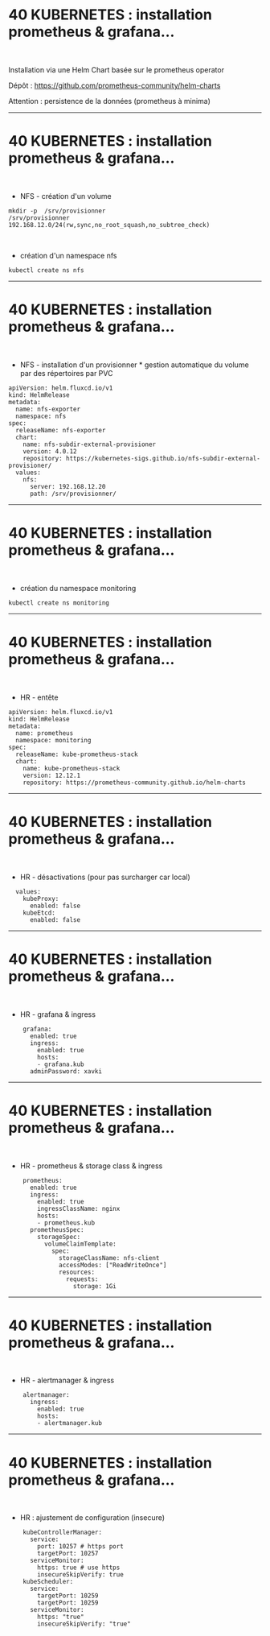 

# 40 KUBERNETES : installation prometheus & grafana...

<br>

Installation via une Helm Chart basée sur le prometheus operator

Dépôt : https://github.com/prometheus-community/helm-charts

Attention : persistence de la données (prometheus à minima)

--------------------------------------------------------------

# 40 KUBERNETES : installation prometheus & grafana...

<br>

* NFS - création d'un volume

```
mkdir -p  /srv/provisionner
/srv/provisionner 192.168.12.0/24(rw,sync,no_root_squash,no_subtree_check)
```

<br>

* création d'un namespace nfs

```
kubectl create ns nfs
```

--------------------------------------------------------------

# 40 KUBERNETES : installation prometheus & grafana...

<br>

* NFS - installation d'un provisionner
		* gestion automatique du volume par des répertoires par PVC

```
apiVersion: helm.fluxcd.io/v1
kind: HelmRelease
metadata:
  name: nfs-exporter
  namespace: nfs
spec:
  releaseName: nfs-exporter
  chart:
    name: nfs-subdir-external-provisioner
    version: 4.0.12
    repository: https://kubernetes-sigs.github.io/nfs-subdir-external-provisioner/
  values:
    nfs:
      server: 192.168.12.20
      path: /srv/provisionner/
```

--------------------------------------------------------------

# 40 KUBERNETES : installation prometheus & grafana...

<br>

* création du namespace monitoring

```
kubectl create ns monitoring
```

--------------------------------------------------------------

# 40 KUBERNETES : installation prometheus & grafana...

<br>

* HR - entête

```
apiVersion: helm.fluxcd.io/v1
kind: HelmRelease
metadata:
  name: prometheus
  namespace: monitoring
spec:
  releaseName: kube-prometheus-stack
  chart:
    name: kube-prometheus-stack
    version: 12.12.1
    repository: https://prometheus-community.github.io/helm-charts
```

--------------------------------------------------------------

# 40 KUBERNETES : installation prometheus & grafana...

<br>

* HR - désactivations (pour pas surcharger car local)

```
  values:
    kubeProxy:
      enabled: false
    kubeEtcd:
      enabled: false
```

--------------------------------------------------------------

# 40 KUBERNETES : installation prometheus & grafana...

<br>

* HR - grafana & ingress

```
    grafana:
      enabled: true
      ingress:
        enabled: true
        hosts:
        - grafana.kub
      adminPassword: xavki
```

--------------------------------------------------------------

# 40 KUBERNETES : installation prometheus & grafana...

<br>

* HR - prometheus & storage class & ingress

```
    prometheus:
      enabled: true
      ingress:
        enabled: true
        ingressClassName: nginx
        hosts:
        - prometheus.kub
      prometheusSpec:
        storageSpec:
          volumeClaimTemplate:
            spec:
              storageClassName: nfs-client
              accessModes: ["ReadWriteOnce"]
              resources:
                requests:
                  storage: 1Gi
```

--------------------------------------------------------------

# 40 KUBERNETES : installation prometheus & grafana...

<br>

* HR - alertmanager & ingress

```
    alertmanager:
      ingress:
        enabled: true
        hosts:
        - alertmanager.kub
```

--------------------------------------------------------------

# 40 KUBERNETES : installation prometheus & grafana...

<br>

* HR : ajustement de configuration (insecure)

```
    kubeControllerManager:
      service:
        port: 10257 # https port
        targetPort: 10257
      serviceMonitor:
        https: true # use https
        insecureSkipVerify: true
    kubeScheduler:
      service:
        targetPort: 10259
        targetPort: 10259
      serviceMonitor:
        https: "true"
        insecureSkipVerify: "true"
```
